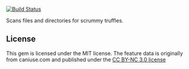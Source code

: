[![Build Status](https://secure.travis-ci.org/5apps/trufflepig.png?branch=master)](http://travis-ci.org/5apps/trufflepig)

Scans files and directories for scrummy truffles.

## License

This gem is licensed under the MIT license. The feature data is originally from caniuse.com and published under the [CC BY-NC 3.0 license](http://creativecommons.org/licenses/by-nc/3.0/)
